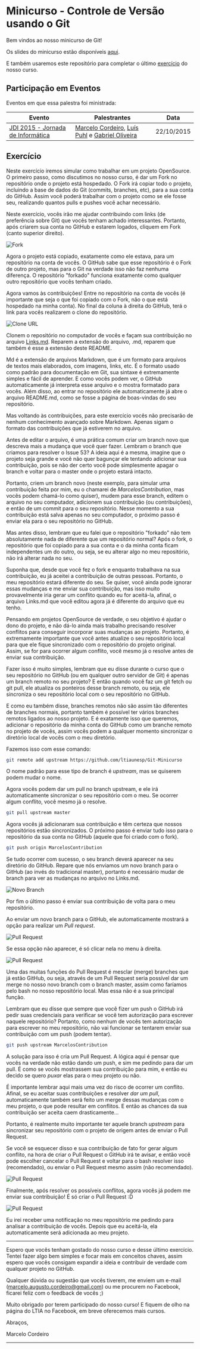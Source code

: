# Minicurso - Controle de Versão usando o Git

Bem vindos ao nosso minicurso de Git!

Os slides do minicurso estão disponíveis [aqui](Slides.pdf).

E também usaremos este repositório para completar o último [exercício](#exercício) do nosso curso.

## Participação em Eventos

Eventos em que essa palestra foi ministrada:

| Evento | Palestrantes | Data |
| ------ | ------------ | ---- |
| [JDI 2015 - Jornada de Informática](https://www.facebook.com/jdibauru) | [Marcelo Cordeiro](https://github.com/marcelocordeiro), [Luís Puhl](https://github.com/luis-puhl) e [Gabriel Oliveira](https://github.com/gabrielboliveira) | 22/10/2015 |

## Exercício

Neste exercício iremos simular como trabalhar em um projeto OpenSource. O primeiro passo, como discutimos no nosso curso, é dar um Fork no repositório onde o projeto está hospedado. O Fork irá copiar todo o projeto, incluindo a base de dados do Git (commits, branches, etc), para a sua conta do GitHub. Assim você poderá trabalhar com o projeto como se ele fosse seu, realizando quantos pulls e pushes você achar necessário.

Neste exercício, vocês irão me ajudar contribuindo com links (de preferência sobre Git) que vocês tenham achado interessantes. Portanto, após criarem sua conta no GitHub e estarem logados, cliquem em Fork (canto superior direito).

![Fork](images/fork.jpg)

Agora o projeto está copiado, exatamente como ele estava, para um repositório na conta de vocês. O GitHub sabe que esse repositório é o Fork de outro projeto, mas para o Git na verdade isso não faz nenhuma diferença. O repositório "forkado" funciona exatamente como qualquer outro repositório que vocês tenham criado.

Agora vamos às contribuições! Entre no repositório na conta de vocês (é importante que seja o que foi copiado com o Fork, não o que está hospedado na minha conta). No final da coluna à direita do GitHub, terá o link para vocês realizarem o clone do repositório.

![Clone URL](images/clone.jpg)

Clonem o repositório no computador de vocês e façam sua contribuição no arquivo [Links.md](Links.md). Reparem a extensão do arquivo, .md, reparem que também é esse a extensão deste README. 

Md é a extensão de arquivos Markdown, que é um formato para arquivos de textos mais elaborados, com imagens, links, etc. É o formato usado como padrão para documentação em Git, sua sintaxe é extremamente simples e fácil de aprender. E como vocês podem ver, o GitHub automaticamente já interpreta esse arquivo e o mostra formatado para vocês. Além disso, ao entrar no repositório ele automaticamente já abre o arquivo README.md, como se fosse a página de boas-vindas do seu repositório. 

Mas voltando às contribuições, para este exercício vocês não precisarão de nenhum conhecimento avançado sobre Markdown. Apenas sigam o formato das contribuições que já estiverem no arquivo.

Antes de editar o arquivo, é uma prática comum criar um branch novo que descreva mais a mudança que você quer fazer. Lembram o branch que criamos para resolver o Issue 53? A ideia aqui é a mesma, imagine que o projeto seja grande e você não quer bagunçar ele tentando adicionar sua contribuição, pois se não der certo você pode simplesmente apagar o branch e voltar para o master onde o projeto estará intacto. 

Portanto, criem um branch novo (neste exemplo, para simular uma contribuição feita por mim, eu o chamarei de _MarcelosContribution_, mas vocês podem chamá-lo como quiser), mudem para esse branch, editem o arquivo no seu computador, adicionem sua contribuição (ou contribuições), e então de um commit para o seu repositório. Nesse momento a sua contribuição está salva apenas no seu computador, o próximo passo é enviar ela para o seu repositório no GitHub.

Mas antes disso, lembram que eu falei que o repositório "forkado" não tem absolutamente nada de diferente que um repositório normal? Após o fork, o repositório que foi copiado para a sua conta e o da minha conta ficam independentes um do outro, ou seja, se eu alterar algo no meu repositório, não irá alterar nada no seu.

Suponha que, desde que você fez o fork e enquanto trabalhava na sua contribuição, eu já aceitei a contribuição de outras pessoas. Portanto, o meu repositório estará diferente do seu. Se quiser, você ainda pode ignorar essas mudanças e me enviar sua contribuição, mas isso muito provavelmente iria gerar um conflito quando eu for aceitá-la, afinal, o arquivo Links.md que você editou agora já é diferente do arquivo que eu tenho.

Pensando em projetos OpenSource de verdade, o seu objetivo é ajudar o dono do projeto, e não dá-lo ainda mais trabalho precisando resolver conflitos para conseguir incorporar suas mudanças ao projeto. Portanto, é extremamente importante que você antes atualize o seu repositório local para que ele fique sincronizado com o repositório do projeto original. Assim, se for para ocorrer algum conflito, você mesmo já o resolve antes de enviar sua contribuição.

Fazer isso é muito simples, lembram que eu disse durante o curso que o seu repositório no GitHub (ou em qualquer outro servidor de Git) é apenas um branch remoto no seu projeto? E então quando você faz um git fetch ou git pull, ele atualiza os ponteiros desse branch remoto, ou seja, ele sincroniza o seu repositório local com o seu repositório no GitHub.

E como eu também disse, branches remotos não são assim tão diferentes de branches normais, portanto também é possível ter vários branches remotos ligados ao nosso projeto. E é exatamente isso que queremos, adicionar o repositório da minha conta do GitHub como um branche remoto no projeto de vocês, assim vocês podem a qualquer momento sincronizar o diretório local de vocês com o meu diretório.

Fazemos isso com esse comando: 

```sh
git remote add upstream https://github.com/ltiaunesp/Git-Minicurso
```

O nome padrão para esse tipo de branch é _upstream_, mas se quiserem podem mudar o nome.

Agora vocês podem dar um pull no branch upstream, e ele irá automaticamente sincronizar o seu repositório com o meu. Se ocorrer algum conflito, você mesmo já o resolve.

```sh
git pull upstream master
```

Agora vocês já adicionaram sua contribuição e têm certeza que nossos repositórios estão sincronizados. O próximo passo é enviar tudo isso para o repositório da sua conta no GitHub (aquele que foi criado com o fork).

```sh
git push origin MarcelosContribution
```

Se tudo ocorrer com sucesso, o seu branch deverá aparecer na seu diretório do GitHub. Repare que nós enviamos um novo branch para o GitHub (ao invés do tradicional master), portanto é necessário mudar de branch para ver as mudanças no arquivo no Links.md.

![Novo Branch](images/branch.jpg)

Por fim o último passo é enviar sua contribuição de volta para o meu repositório.

Ao enviar um novo branch para o GitHub, ele automaticamente mostrará a opção para realizar um _Pull request_.

![Pull Request](images/push.jpg)

Se essa opção não aparecer, é só clicar nela no menu à direita.

![Pull Request](images/request.jpg)


Uma das muitas funções do Pull Request é mesclar (merge) branches que já estão GitHub, ou seja, através de um Pull Request seria possível dar um merge no nosso novo branch com o branch master, assim como faríamos pelo bash no nosso repositório local. Mas essa não é a sua principal função.

Lembram que eu disse que sempre que você fizer um push o GitHub irá pedir suas credenciais para verificar se você tem autorização para escrever naquele repositório? Portanto, como nenhum de vocês tem autorização para escrever no meu repositório, não vai funcionar se tentarem enviar sua contribuição com um push (podem tentar).

```sh
git push upstream MarcelosContribution
```

A solução para isso é cria um Pull Request. A lógica aqui é pensar que vocês na verdade não estão dando um push, e sim me pedindo para dar um pull. É como se vocês mostrassem sua contribuição para mim, e então eu decido se quero _puxar_ elas para o meu projeto ou não.

É importante lembrar aqui mais uma vez do risco de ocorrer um conflito. Afinal, se eu aceitar suas contribuições e resolver _dar um pull_, automaticamente também será feito um merge dessas mudanças com o meu projeto, o que pode resultar em conflitos. E então as chances da sua contribuição ser aceita caem drasticamente...

Portanto, é realmente muito importante ter aquele branch _upstream_ para sincronizar seu repositório com o projeto de origem antes de enviar o Pull Request.

Se você se esquecer disso e sua contribuição de fato for gerar algum conflito, na hora de criar o Pull Request o GitHub irá te avisar, e então você pode escolher cancelar o Pull Request e voltar para o bash resolver isso (recomendado), ou enviar o Pull Request mesmo assim (não recomendado).

![Pull Request](images/conflito.jpg)

Finalmente, após resolver os possíveis conflitos, agora vocês já podem me enviar sua contribuição! É só criar o Pull Request :D

![Pull Request](images/pull-request.jpg)

Eu irei receber uma notificação no meu repositório me pedindo para analisar a contribuição de vocês. Depois que eu aceitá-la, ela automaticamente será adicionada ao meu projeto.

---

Espero que vocês tenham gostado do nosso curso e desse último exercício. Tentei fazer algo bem simples e focar mais em conceitos chaves, assim espero que vocês consigam expandir a ideia e contribuir de verdade com qualquer projeto no GitHub.

Qualquer dúvida ou sugestão que vocês tiverem, me enviem um e-mail (marcelo.augusto.cordeiro@gmail.com) ou me procurem no Facebook, ficarei feliz com o feedback de vocês ;)

Muito obrigado por terem participado do nosso curso! E fiquem de olho na página do LTIA no Facebook, em breve oferecemos mais cursos.

Abraços,

Marcelo Cordeiro

---
